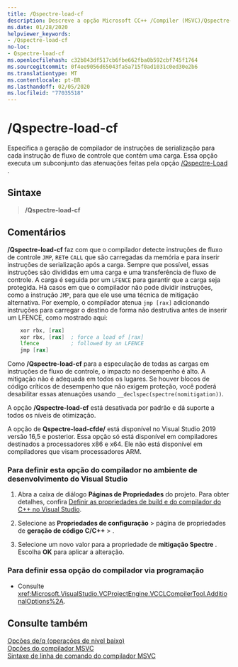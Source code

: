 ```yaml
---
title: /Qspectre-load-cf
description: Descreve a opção Microsoft CC++ /Compiler (MSVC)/Qspectre-load-cf.
ms.date: 01/28/2020
helpviewer_keywords:
- /Qspectre-load-cf
no-loc:
- Qspectre-load-cf
ms.openlocfilehash: c32b843df517cb6fbe662fba0b592cbf745f1764
ms.sourcegitcommit: 0f4ee9056d65043fa5a715f0ad1031c0ed30e2b6
ms.translationtype: MT
ms.contentlocale: pt-BR
ms.lasthandoff: 02/05/2020
ms.locfileid: "77035518"
---
```

# /Qspectre-load-cf

Especifica a geração de compilador de instruções de serialização para cada instrução de fluxo de controle que contém uma carga. Essa opção executa um subconjunto das atenuações feitas pela opção [/Qspectre-Load](qspectre-load.md) .

## <a name="syntax"></a>Sintaxe

> **/Qspectre-load-cf**

## <a name="remarks"></a>Comentários

**/Qspectre-load-cf** faz com que o compilador detecte instruções de fluxo de controle `JMP`, `RET`e `CALL` que são carregadas da memória e para inserir instruções de serialização após a carga. Sempre que possível, essas instruções são divididas em uma carga e uma transferência de fluxo de controle. A carga é seguida por um `LFENCE` para garantir que a carga seja protegida. Há casos em que o compilador não pode dividir instruções, como a instrução `JMP`, para que ele use uma técnica de mitigação alternativa. Por exemplo, o compilador atenua `jmp [rax]` adicionando instruções para carregar o destino de forma não destrutiva antes de inserir um LFENCE, como mostrado aqui:

```asm
    xor rbx, [rax]
    xor rbx, [rax]  ; force a load of [rax]
    lfence          ; followed by an LFENCE
    jmp [rax]
```

Como **/Qspectre-load-cf** para a especulação de todas as cargas em instruções de fluxo de controle, o impacto no desempenho é alto. A mitigação não é adequada em todos os lugares. Se houver blocos de código críticos de desempenho que não exigem proteção, você poderá desabilitar essas atenuações usando `__declspec(spectre(nomitigation))`.

A opção **/Qspectre-load-cf** está desativada por padrão e dá suporte a todos os níveis de otimização.

A opção de **Qspectre-load-cfde/** está disponível no Visual Studio 2019 versão 16,5 e posterior. Essa opção só está disponível em compiladores destinados a processadores x86 e x64. Ele não está disponível em compiladores que visam processadores ARM.

### <a name="to-set-this-compiler-option-in-the-visual-studio-development-environment"></a>Para definir esta opção do compilador no ambiente de desenvolvimento do Visual Studio

1. Abra a caixa de diálogo **Páginas de Propriedades** do projeto. Para obter detalhes, confira [Definir as propriedades de build e do compilador do C++ no Visual Studio](../working-with-project-properties.md).

2. Selecione as **Propriedades de configuração** > página de propriedades de **geração de código** **C/C++**  > .

3. Selecione um novo valor para a propriedade de **mitigação Spectre** . Escolha **OK** para aplicar a alteração.

### <a name="to-set-this-compiler-option-programmatically"></a>Para definir essa opção do compilador via programação

- Consulte <xref:Microsoft.VisualStudio.VCProjectEngine.VCCLCompilerTool.AdditionalOptions%2A>.

## <a name="see-also"></a>Consulte também

[Opções de/q (operações de nível baixo)](q-options-low-level-operations.md)\
[Opções do compilador MSVC](compiler-options.md)\
[Sintaxe de linha de comando do compilador MSVC](compiler-command-line-syntax.md)
